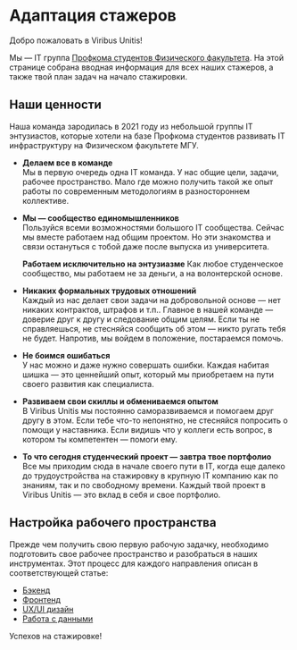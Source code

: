 # Адаптация стажеров

Добро пожаловать в Viribus Unitis!

Мы — IT группа [Профкома студентов Физического факультета](https://vk.com/profcomff).
На этой странице собрана вводная информация для всех наших стажеров, а также твой план задач на начало стажировки.

## Наши ценности

Наша команда зародилась в 2021 году из небольшой группы IT энтузиастов, которые хотели на базе Профкома студентов развивать IT инфраструктуру на Физическом факультете МГУ.

* **Делаем все в команде**  
  Мы в первую очередь одна IT команда. У нас общие цели, задачи, рабочее пространство. Мало где можно получить такой же опыт работы по современным методологиям в разностороннем коллективе.

* **Мы — сообщество единомышленников**  
  Пользуйся всеми возможностями большого IT сообщества. Сейчас мы вместе работаем над общим проектом. Но эти знакомства и связи остануться с тобой даже после выпуска из университета.

  **Работаем исключительно на энтузиазме**
  Как любое студенческое сообщество, мы работаем не за деньги, а на волонтерской основе.

* **Никаких формальных трудовых отношений**  
  Каждый из нас делает свои задачи на добровольной основе — нет никаких контрактов, штрафов и т.п.. Главное в нашей команде — доверие друг к другу и следование общим целям. Если ты не справляешься, не стесняйся сообщить об этом — никто ругать тебя не будет. Напротив, мы войдем в положение, постараемся помочь.

* **Не боимся ошибаться**  
  У нас можно и даже нужно совершать ошибки. Каждая набитая шишка — это ценнейший опыт, который мы приобретаем на пути своего развития как специалиста.

* **Развиваем свои скиллы и обмениваемся опытом**  
  В Viribus Unitis мы постоянно саморазвиваемся и помогаем друг другу в этом. Если тебе что-то непонятно, не стесняйся попросить о помощи у наставника. Если видишь что у коллеги есть вопрос, в котором ты компетентен — помоги ему.

* **То что сегодня студенческий проект — завтра твое портфолио**  
  Все мы приходим сюда в начале своего пути в IT, когда еще далеко до трудоустройства на стажировку в крупную IT компанию как по знаниям, так и по свободному времени.
  Каждый твой проект в Viribus Unitis — это вклад в себя и свое портфолио.

## Настройка рабочего пространства

Прежде чем получить свою первую рабочую задачку, необходимо подготовить свое рабочее пространство и разобраться в наших инструментах. Этот процесс для каждого направления описан в соответствующей статье:

- [Бэкенд](Backend/backend-setup.md)
- [Фронтенд](Frontend/frontend-setup.md)
- [UX/UI дизайн](Design/design-setup.md)
- [Работа с данными](Data_science/data-science-setup.md)

Успехов на стажировке!
